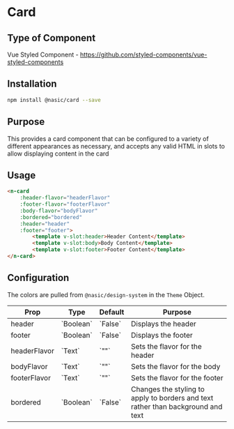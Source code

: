 # Card

## Type of Component

Vue Styled Component - https://github.com/styled-components/vue-styled-components

## Installation

```bash
npm install @nasic/card --save
```

## Purpose
This provides a card component that can be configured to a variety of different appearances as necessary, and accepts any valid HTML in slots to allow displaying content in the card


## Usage

```html
<n-card 
    :header-flavor="headerFlavor"
    :footer-flavor="footerFlavor"
    :body-flavor="bodyFlavor"
    :bordered="bordered"
    :header="header"
    :footer="footer">
        <template v-slot:header>Header Content</template>
        <template v-slot:body>Body Content</template>
        <template v-slot:footer>Footer Content</template>
</n-card>
```

## Configuration

The colors are pulled from `@nasic/design-system` in the `Theme` Object.

<table>
    <thead>
        <tr>
            <th>Prop</th>
            <th>Type</th>
            <th>Default</th>
            <th>Purpose</th>
        </tr>
    </thead>
    <tbody>
        <tr>
            <td>header</td>
            <td>`Boolean`</td>
            <td>`False`</td>
            <td>Displays the header</td>
        </tr>
        <tr>
            <td>footer</td>
            <td>`Boolean`</td>
            <td>`False`</td>
            <td>Displays the footer</td>
        </tr>
        <tr>
            <td>headerFlavor</td>
            <td>`Text`</td>
            <td>`""`</td>
            <td>Sets the flavor for the header</td>
        </tr>
        <tr>
            <td>bodyFlavor</td>
            <td>`Text`</td>
            <td>`""`</td>
            <td>Sets the flavor for the body</td>
        </tr>
        <tr>
            <td>footerFlavor</td>
            <td>`Text`</td>
            <td>`""`</td>
            <td>Sets the flavor for the footer</td>
        </tr>
        <tr>
            <td>bordered</td>
            <td>`Boolean`</td>
            <td>`False`</td>
            <td>Changes the styling to apply to borders and text rather than background and text</td>
        </tr>
    </tbody>
</table>